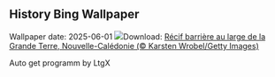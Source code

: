 ## History Bing Wallpaper
Wallpaper date: 2025-06-01
![](https://www.bing.com/th?id=OHR.GrandeTerreReef_FR-FR5223115069_UHD.jpg&w=1000)Download: [Récif barrière au large de la Grande Terre, Nouvelle-Calédonie (© Karsten Wrobel/Getty Images)](https://www.bing.com/th?id=OHR.GrandeTerreReef_FR-FR5223115069_UHD.jpg)

Auto get programm by LtgX

